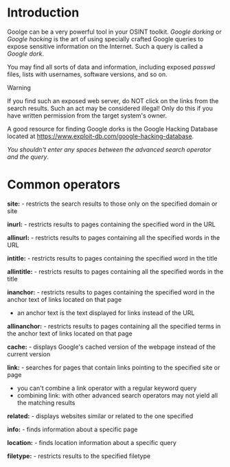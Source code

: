 # Introduction

Goolge can be a very powerful tool in your OSINT toolkit. *Google dorking* or *Google hacking* is the art of using specially crafted Google queries to expose sensitive information on the Internet. Such a query is called a *Google dork*.

You may find all sorts of data and information, including exposed *passwd* files, lists with usernames, software versions, and so on.

>[!WARNING]
>
>If you find such an exposed web server, do NOT click on the links from the search results. Such an act may be considered illegal! Only do this if you have written permission from the target system's owner.
>

A good resource for finding Google dorks is the Google Hacking Database located at https://www.exploit-db.com/google-hacking-database.

*You shouldn't enter any spaces between the advanced search operator and the query*.

# Common operators

**site:** - restricts the search results to those only on the specified domain or site

**inurl:** - restricts results to pages containing the specified word in the URL

**allinurl:** - restricts results to pages containing all the specified words in the URL

**intitle:** - restricts results to pages containing the specified word in the title

**allintitle:** - restricts results to pages containing all the specified words in the title

**inanchor:** - restricts results to pages containing the specified word in the anchor text of links located on that page
- an anchor text is the text displayed for links instead of the URL

**allinanchor:** - restricts results to pages containing all the specified terms in the anchor text of links located on that page

**cache:** - displays Google's cached version of the webpage instead of the current version

**link:** - searches for pages that contain links pointing to the specified site or page
- you can't combine a link operator with a regular keyword query
- combining link: with other advanced search operators may not yield all the matching results

**related:** - displays websites similar or related to the one specified

**info:** - finds information about a specific page

**location:** - finds location information about a specific query

**filetype:** - restricts results to the specified filetype